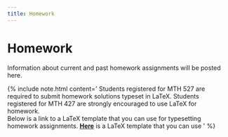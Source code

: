 ```yaml
---
title: Homework
---
```


# Homework

Information about current and past homework assignments will be posted here.

{% include note.html content='
Students registered for MTH 527 are required to submit homework
solutions typeset in LaTeX. Students registered for MTH 427 are strongly
encouraged to use LaTeX for homework.
<br/>
Below is a link to a LaTeX template that you can use for typesetting homework assignments.
<a href="/assets/homework_template.zip" markdown="0" style="font-weight: bold;"><i markdown="0" class="fa fa-download fa-lg"></i> Here</a> is a LaTeX template that you can use
' %}
